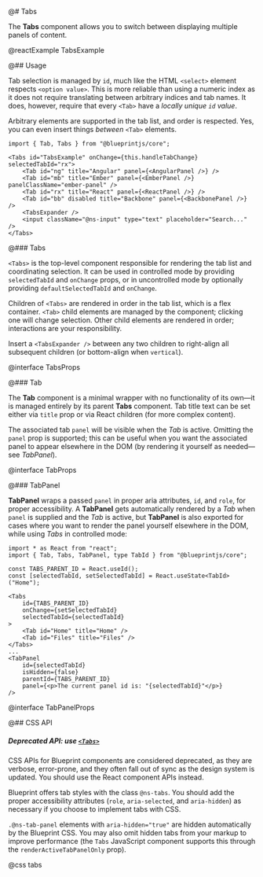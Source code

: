 @# Tabs

The __Tabs__ component allows you to switch between displaying multiple panels of content.

@reactExample TabsExample

@## Usage

Tab selection is managed by `id`, much like the HTML `<select>` element respects `<option value>`. This is more
reliable than using a numeric index as it does not require translating between arbitrary indices and tab names.
It does, however, require that every `<Tab>` have a _locally unique `id` value_.

Arbitrary elements are supported in the tab list, and order is respected. Yes,
you can even insert things _between_ `<Tab>` elements.

```tsx
import { Tab, Tabs } from "@blueprintjs/core";

<Tabs id="TabsExample" onChange={this.handleTabChange} selectedTabId="rx">
    <Tab id="ng" title="Angular" panel={<AngularPanel />} />
    <Tab id="mb" title="Ember" panel={<EmberPanel />} panelClassName="ember-panel" />
    <Tab id="rx" title="React" panel={<ReactPanel />} />
    <Tab id="bb" disabled title="Backbone" panel={<BackbonePanel />} />
    <TabsExpander />
    <input className="@ns-input" type="text" placeholder="Search..." />
</Tabs>
```

@### Tabs

`<Tabs>` is the top-level component responsible for rendering the tab list and coordinating selection.
It can be used in controlled mode by providing `selectedTabId` and `onChange` props, or in
uncontrolled mode by optionally providing `defaultSelectedTabId` and `onChange`.

Children of `<Tabs>` are rendered in order in the tab list, which is a flex container.
`<Tab>` child elements are managed by the component; clicking one will change selection.
Other child elements are rendered in order; interactions are your responsibility.

Insert a `<TabsExpander />` between any two children to right-align all subsequent children
(or bottom-align when `vertical`).

@interface TabsProps

@### Tab

The __Tab__ component is a minimal wrapper with no functionality of its own&mdash;it is managed entirely by its
parent __Tabs__ component. Tab title text can be set either via `title` prop or via React children
(for more complex content).

The associated tab `panel` will be visible when the _Tab_ is active. Omitting the `panel` prop is supported; this can
be useful when you want the associated panel to appear elsewhere in the DOM (by rendering it yourself as needed&mdash;see _TabPanel_).

@interface TabProps

@### TabPanel

__TabPanel__ wraps a passed `panel` in proper aria attributes, `id`, and `role`, for proper accessibility. A __TabPanel__ gets automatically rendered by a _Tab_ when `panel` is supplied and the _Tab_ is active, but __TabPanel__ is also exported for cases where you want to render the panel yourself elsewhere in the DOM, while using _Tabs_ in controlled mode:

```tsx
import * as React from "react";
import { Tab, Tabs, TabPanel, type TabId } from "@blueprintjs/core";

const TABS_PARENT_ID = React.useId();
const [selectedTabId, setSelectedTabId] = React.useState<TabId>("Home");

<Tabs
    id={TABS_PARENT_ID}
    onChange={setSelectedTabId}
    selectedTabId={selectedTabId}
>
    <Tab id="Home" title="Home" />
    <Tab id="Files" title="Files" />
</Tabs>
...
<TabPanel
    id={selectedTabId}
    isHidden={false}
    parentId={TABS_PARENT_ID}
    panel={<p>The current panel id is: "{selectedTabId}"</p>}
/>
```

@interface TabPanelProps

@## CSS API

<div class="@ns-callout @ns-intent-warning @ns-icon-warning-sign @ns-callout-has-body-content">
    <h5 class="@ns-heading">

Deprecated API: use [`<Tabs>`](#core/components/tabs)

</h5>

CSS APIs for Blueprint components are considered deprecated, as they are verbose, error-prone, and they
often fall out of sync as the design system is updated. You should use the React component APIs instead.

</div>

Blueprint offers tab styles with the class `@ns-tabs`. You should add the proper accessibility attributes
(`role`, `aria-selected`, and `aria-hidden`) as necessary if you choose to implement tabs with CSS.

`.@ns-tab-panel` elements with `aria-hidden="true"` are hidden automatically by the Blueprint CSS. You may also
omit hidden tabs from your markup to improve performance (the `Tabs` JavaScript component supports this through the
`renderActiveTabPanelOnly` prop).

@css tabs
